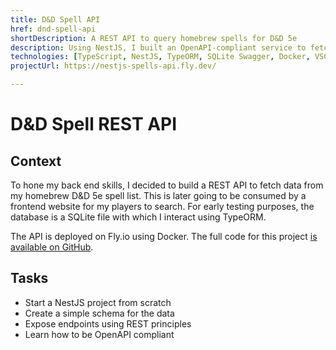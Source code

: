```yaml
---
title: D&D Spell API
href: dnd-spell-api
shortDescription: A REST API to query homebrew spells for D&D 5e 
description: Using NestJS, I built an OpenAPI-compliant service to fetch data from any frontend application.
technologies: [TypeScript, NestJS, TypeORM, SQLite Swagger, Docker, VSCode, Fly.io, pnpm]
projectUrl: https://nestjs-spells-api.fly.dev/

---
```


# D&D Spell REST API

## Context

To hone my back end skills, I decided to build a REST API to fetch data from my homebrew D&D 5e spell list. This is later going to be consumed by a frontend website for my players to search. For early testing purposes, the database is a SQLite file with which I interact using TypeORM.

The API is deployed on Fly.io using Docker. The full code for this project [is available on GitHub](https://github.com/NicoToff/nestjs-spells-api).

## Tasks

- Start a NestJS project from scratch
- Create a simple schema for the data
- Expose endpoints using REST principles
- Learn how to be OpenAPI compliant
